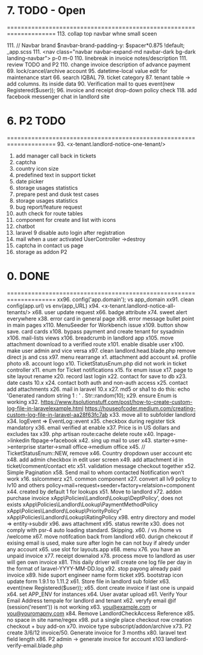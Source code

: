 


# 7. TODO - Open
====================================================================
113. collap top navbar whne small sceen <div class="collapse navbar-collapse" id="navbarNavAltMarkup">
111. // Navbar brand $navbar-brand-padding-y: $spacer*0.875 !default; _app.scss
111. <nav class="navbar navbar-expand-md navbar-dark bg-dark landing-navbar"> p-0 m-0
110. linebreak in invoice notes/description
111. review TODO and P2
110. change invoice description of advance payment 
69. lock/cancel/archive account
95. datetime-local value edit for maintenance start
66. search IQBAL
79. ticket category
87. tenant table -> add columns. its inside data
90. Verification mail to ques event(new Registered($user));
96. invoice and receipt drop-down policy check
118. add facebook messenger chat in landlord site

# 6. P2 TODO
====================================================================
93. <x-tenant.landlord-notice-one-tenant/>
1.	add manager call back in tickets
99. captcha
102. country icon size
2.	predefined text in support ticket
3.	date picker
4.	storage usages statistics
5.	prepare pest and dusk test cases
6.	storage usages statistics
7.	bug report/feature request
8.	auth check for route tables
9.	component for create and list <a> with icons
10.	chatbot
11.	 laravel 9 disable auto login after registration
12.	 mail when a user activated UserController ->destroy
13.	 captcha in contact us page
14. storage as addon P2

# 0. DONE
====================================================================
xx96. config('app.domain'); vs app_domain
xx91. clean config(app.url) vs env(app_URL)
x94. <x-tenant.landlord-notice-all-tenants/>
x68. user update request
x66. badge attribute
x74. sweet alert everywhere
x38. error card in general page
x98. error message bullet point in main pages
x110. MenuSeeder for Workbench issue
x109. button show save. card cards
x108. bypass payment and create tenant for sysadmin
x106. mail-lists views
x106. breadcrumb in landlord app
x105. move attachment download to a verified route
x101. enable disable user
x100. make user admin and vice versa
x97. clean landlord.head.blade.php remove direct js and css
x97. menu rearrange
x1. attachment add account
x4. profile photo
x8. account logo
x10. TicketStatusEnum.php did not work in ticket controller
x11. enum for Ticket notifications
x15. fix enum issue
x17. page to site layout rename
x20. record last login
x22. contact for save to db
x23. date casts 10.x
x24. contact both auth and non-auth access
x25. contact add attachments
x26. mail in laravel 10.x
x27. md5 or sha1 to do this: echo 'Generated random string 1 : ' . Str::random(10);
x29. ensure Enum is working
x32. https://www.itsolutionstuff.com/post/how-to-create-custom-log-file-in-laravelexample.html
	https://houseofcoder.medium.com/creating-custom-log-file-in-laravel-aa28f63fc7ab
x33. move all to subfolder landlord
x34. logEvent => EventLog::event
x35. checkbox during register tick mandatory
x36. email verified at enable
x37. Price is in US dollars and excludes tax
x39. php artisan route:cache delete route
x40. lnpage->linkedin fbpage->facebook
x42. sing up mail to user
x43. starter->sme->enterprise  starter->small office->medium office
x45. // TicketStatusEnum::NEW, remove
x46. Country dropdown user account etc
x48. add admin checkbox in edit user screen
x49. add attachment id in ticket/comment/contact etc
x51. validation message checkout together
x52. Simple Pagination
x58. Send mail to whom contacted Notification won’t work
x16. sslcommerz
x21. common component
x27. convert all lv9 policy to lv10 and others policy+mail+request+seeder+factory+relatsion+component
x44. created by default 1 for lookups
x51. Move to landlord
x72. addon purchase invoice
xApp\Policies\Landlord\Lookup\DeptPolicy', does not exists
xApp\Policies\Landlord\Lookup\PaymentMethodPolicy
xApp\Policies\Landlord\Lookup\PriorityPolicy"
xApp\Policies\Landlord\Lookup\RatingPolicy
x98. entry directory and model => entity->subdir
x96. aws attachment
x95. status rewrite
x30. does not comply with psr-4 auto loading standard. Skipping.
x60. / vs /home vs /welcome
x67. move notifcation back from landlord
x60. durign chekcout if exising email is used, make sure after login he can not buy if alredy under any account
x65. use slot for layouts.app
x68. menu
x76. you have an unpaid invoice
x77. receipt downalod
x78. process move to landlord as user will gen own invoice
x81. This daily driver will create one log file per day in the format of laravel-YYYY-MM-DD.log
x92. stop payong already paid invoice
x89. hide suport engineer name form ticket
x95. bootstrap icon update form 1.9.1 to 1.11.2
x61. Store file in landlord sub folder
x63. event(new Registered($user));
x65. dont create invoice if last one is unpaid
x64. set APP_ENV for instances
x64. User avatar upload
x61. Verify Your Email Address tempale for landlord and tenant
x62. veryfy email @if (session('resent')) is not working
x63. you@example.com or you@youromapny.com
x84. Remove  LandlordCheckAccess Reference
x85. no space in site name/regex
x98. put a single place checkout row creation checkout + buy add-on
x70. invoice type subscript/addon/archive
x73. P2 create 3/6/12 invoice/50. Generate invoice for 3 months
x80. laravel text field length
x86. P2 admin -> generate invoice for account
x103 landlord-verify-email.blade.php



